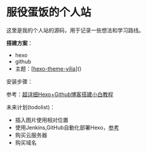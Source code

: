 # 服役蛋饭的个人站

这里是我的个人站的源码，用于记录一些想法和学习路线。



**搭建方案**：

- hexo
- github
- 主题：[[hexo-theme-yilia](https://github.com/litten/hexo-theme-yilia)]()



安装步骤：

参考：[超详细Hexo+Github博客搭建小白教程](https://zhuanlan.zhihu.com/p/35668237)



未来计划(todolist)：

- 插入图片使用相对位置
- 使用Jenkins,GitHub自動化部署Hexo，[参考](https://toyo0103.github.io/2019/03/01/centos_jenkins_hexo/)
- 购买云服务器
- 购买域名